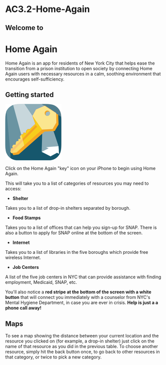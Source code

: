 # AC3.2-Home-Again
## Welcome to
# Home Again

Home Again is an app for residents of New York City that helps ease the transition from a prison institution to open society by connecting Home Again users with necessary resources in a calm, soothing environment that encourages self-sufficiency. 

## Getting started
![](https://github.com/C4Q/AC3.2-Home-Again/blob/margaret/Icon-60%403x.png)

Click on the Home Again "key" icon on your iPhone to begin using Home Again.

This will take you to a list of categories of resources you may need to access:

- **Shelter**

Takes you to a list of drop-in shelters separated by borough.

- **Food Stamps**

Takes you to a list of offices that can help you sign-up for SNAP. There is also a button to apply for SNAP online at the bottom of the screen.

- **Internet**

Takes you to a list of libraries in the five boroughs which provide free wireless Internet.

- **Job Centers**

A list of the five job centers in NYC that can provide assistance with finding employment, Medicaid, SNAP, etc. 

You'll also notice a **red stripe at the bottom of the screen with a white button** that will connect you immediately with a counselor from NYC's Mental Hygiene Department, in case you are ever in crisis. **Help is just a a phone call away!**

## Maps
To see a map showing the distance between your current location and the resource you clicked on (for example, a drop-in shelter) just click on the name of that resource as you did in the previous table. To choose another resource, simply hit the back button once, to go back to other resources in that category, or twice to pick a new category.
